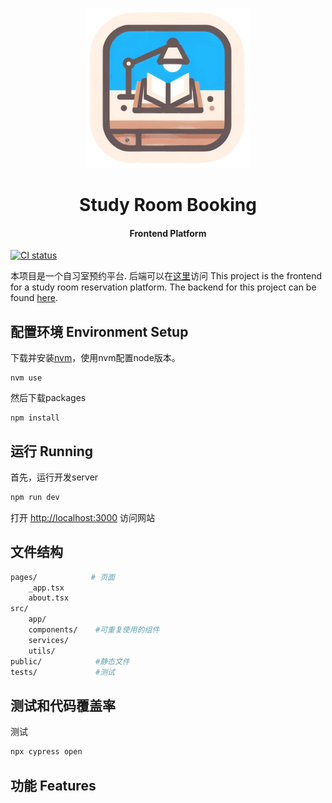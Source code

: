 
<p align="center">
  <img src="./public/studyroombook_logo_resized.png" height="256">
  <h1 align="center">Study Room Booking</h1>
  <h4 align="center"> Frontend Platform</h4>
<p align="center"> 

[![CI status][ci-badge]][ci-workflow]

[ci-badge]: https://github.com/StudyRoomBooking/studyroombook-frontend/actions/workflows/deploy.yml/badge.svg
[ci-workflow]: https://github.com/StudyRoomBooking/studyroombook-frontend/actions/workflows/deploy.yml

本项目是一个自习室预约平台. 后端可以在[这里]()访问 This project is the frontend for a study room reservation platform. The backend for this project can be found [here]().

## 配置环境 Environment Setup
下载并安装[nvm](https://github.com/nvm-sh/nvm)，使用nvm配置node版本。
```shell
nvm use
```

然后下载packages
```shell
npm install
```

## 运行 Running
首先，运行开发server
```bash
npm run dev
```

打开 [http://localhost:3000](http://localhost:3000) 访问网站

## 文件结构
```sh
pages/            # 页面
    _app.tsx
    about.tsx
src/
    app/
    components/    #可重复使用的组件
    services/
    utils/
public/            #静态文件
tests/             #测试
```

## 测试和代码覆盖率
测试
```sh
npx cypress open
```

## 功能 Features 


